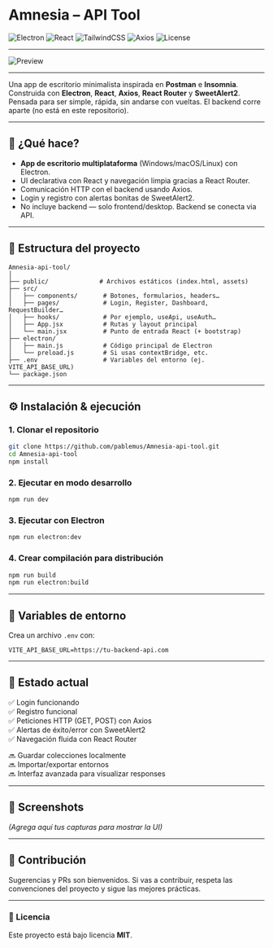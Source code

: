 
# Amnesia – API Tool

![Electron](https://img.shields.io/badge/Electron-20232A?style=for-the-badge&logo=electron&logoColor=61DAFB)
![React](https://img.shields.io/badge/React-20232A?style=for-the-badge&logo=react&logoColor=61DAFB)
![TailwindCSS](https://img.shields.io/badge/TailwindCSS-38B2AC?style=for-the-badge&logo=tailwind-css&logoColor=white)
![Axios](https://img.shields.io/badge/Axios-5A29E4?style=for-the-badge&logo=axios&logoColor=white)
![License](https://img.shields.io/badge/License-MIT-green?style=for-the-badge)

---
![Preview](https://i.imgur.com/mdhv6Ou.png)

---

Una app de escritorio minimalista inspirada en **Postman** e **Insomnia**. Construida con **Electron**, **React**, **Axios**, **React Router** y **SweetAlert2**. Pensada para ser simple, rápida, sin andarse con vueltas. El backend corre aparte (no está en este repositorio).

---

## 🚀 ¿Qué hace?

- **App de escritorio multiplataforma** (Windows/macOS/Linux) con Electron.
- UI declarativa con React y navegación limpia gracias a React Router.
- Comunicación HTTP con el backend usando Axios.
- Login y registro con alertas bonitas de SweetAlert2.
- No incluye backend — solo frontend/desktop. Backend se conecta via API.

---

## 📂 Estructura del proyecto

```
Amnesia-api-tool/
│
├── public/              # Archivos estáticos (index.html, assets)
├── src/
│   ├── components/       # Botones, formularios, headers…
│   ├── pages/            # Login, Register, Dashboard, RequestBuilder…
│   ├── hooks/            # Por ejemplo, useApi, useAuth…
│   ├── App.jsx           # Rutas y layout principal
│   └── main.jsx          # Punto de entrada React (+ bootstrap)
├── electron/
│   ├── main.js           # Código principal de Electron
│   └── preload.js        # Si usas contextBridge, etc.
├── .env                  # Variables del entorno (ej. VITE_API_BASE_URL)
└── package.json
```

---

## ⚙️ Instalación & ejecución

### 1. Clonar el repositorio
```bash
git clone https://github.com/pablemus/Amnesia-api-tool.git
cd Amnesia-api-tool
npm install
```

### 2. Ejecutar en modo desarrollo
```bash
npm run dev
```

### 3. Ejecutar con Electron
```bash
npm run electron:dev
```

### 4. Crear compilación para distribución
```bash
npm run build
npm run electron:build
```

---

## 🔑 Variables de entorno
Crea un archivo `.env` con:
```
VITE_API_BASE_URL=https://tu-backend-api.com
```

---

## 📌 Estado actual
✅ Login funcionando  
✅ Registro funcional  
✅ Peticiones HTTP (GET, POST) con Axios  
✅ Alertas de éxito/error con SweetAlert2  
✅ Navegación fluida con React Router  

🔜 Guardar colecciones localmente  
🔜 Importar/exportar entornos  
🔜 Interfaz avanzada para visualizar responses  

---

## 📸 Screenshots
*(Agrega aquí tus capturas para mostrar la UI)*  

---

## 🤝 Contribución
Sugerencias y PRs son bienvenidos. Si vas a contribuir, respeta las convenciones del proyecto y sigue las mejores prácticas.

---

### 📜 Licencia
Este proyecto está bajo licencia **MIT**.
